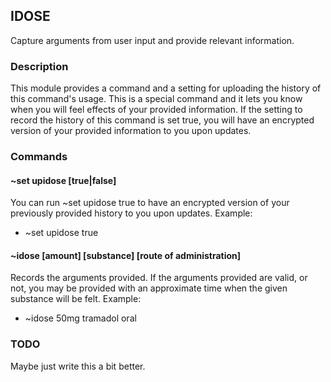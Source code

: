 ## IDOSE

Capture arguments from user input and provide relevant information.

### Description

This module provides a command and a setting for uploading the history of this command's usage. This is a special command and it lets you know when you will feel effects of your provided information. If the setting to record the history of this command is set true, you will have an encrypted version of your provided information to you upon updates. 

### Commands


#### ~set upidose [true|false]
You can run ~set upidose true to have an encrypted version of your previously provided history to you upon updates.
Example:
+ ~set upidose true

#### ~idose [amount]  [substance]  [route of administration]
Records the arguments provided. If the arguments provided are valid, or not, you may be provided with an approximate time when the given substance will be felt.
Example:
+ ~idose 50mg tramadol oral

### TODO
Maybe just write this a bit better.
